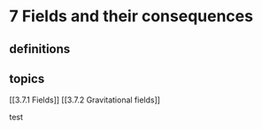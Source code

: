 # 7 Fields and their consequences

## definitions

## topics
[[3.7.1 Fields]]
[[3.7.2 Gravitational fields]]

test